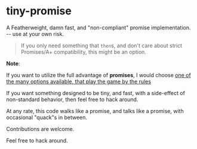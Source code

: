 tiny-promise
============

A Featherweight, damn fast, and "non-compliant" promise implementation. -- use at your own risk.

> If you only need something that `then`s, and don't care about strict Promises/A+ compatibility, this might be an option.

**Note**:

If you want to utilize the full advantage of **promises**, I would choose [one of the many options available, that play the game by the rules](http://promisesaplus.com/implementations)

If you want something designed to be tiny, and fast, with a side-effect of non-standard behavior, then feel free to hack around.

At any rate, this code walks like a promise, and talks like a promise, with occasional "quack"s in between.

Contributions are welcome.

Feel free to hack around.
